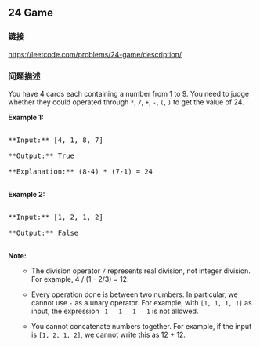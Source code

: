 ## 24 Game  
### 链接  
https://leetcode.com/problems/24-game/description/  
### 问题描述

You have 4 cards each containing a number from 1 to 9.  You need to judge whether they could operated through `*`, `/`, `+`, `-`, `(`, `)` to get the value of 24.


**Example 1:**<br />
<pre>
**Input:** [4, 1, 8, 7]
**Output:** True
**Explanation:** (8-4) * (7-1) = 24
</pre>


**Example 2:**<br />
<pre>
**Input:** [1, 2, 1, 2]
**Output:** False
</pre>


**Note:**<br>
<ol>
- The division operator `/` represents real division, not integer division.  For example, 4 / (1 - 2/3) = 12.
- Every operation done is between two numbers.  In particular, we cannot use `-` as a unary operator.  For example, with `[1, 1, 1, 1]` as input, the expression `-1 - 1 - 1 - 1` is not allowed.
- You cannot concatenate numbers together.  For example, if the input is `[1, 2, 1, 2]`, we cannot write this as 12 + 12.
</ol>

